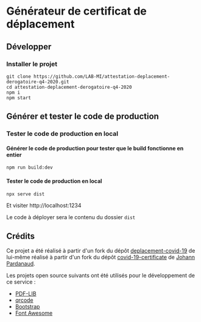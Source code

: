 # Générateur de certificat de déplacement

## Développer

### Installer le projet

```console
git clone https://github.com/LAB-MI/attestation-deplacement-derogatoire-q4-2020.git
cd attestation-deplacement-derogatoire-q4-2020
npm i
npm start
```

## Générer et tester le code de production

### Tester le code de production en local

#### Générer le code de production pour tester que le build fonctionne en entier

```console
npm run build:dev
```

#### Tester le code de production en local

```console
npx serve dist
```

Et visiter http://localhost:1234

Le code à déployer sera le contenu du dossier `dist`

## Crédits

Ce projet a été réalisé à partir d'un fork du dépôt [deplacement-covid-19](https://github.com/nesk/deplacement-covid-19) de lui-même réalisé à partir d'un fork du dépôt [covid-19-certificate](https://github.com/nesk/covid-19-certificate) de [Johann Pardanaud](https://github.com/nesk).

Les projets open source suivants ont été utilisés pour le développement de ce
service :

- [PDF-LIB](https://pdf-lib.js.org/)
- [qrcode](https://github.com/soldair/node-qrcode)
- [Bootstrap](https://getbootstrap.com/)
- [Font Awesome](https://fontawesome.com/license)
